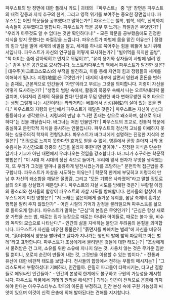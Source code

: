 파우스트의 밤 장면에 대한 플래시 카드	| 괴테의 『파우스트』 중 '밤' 장면은 파우스트의 내적 갈등과 지식 추구의 한계, 그리고 영적 위기를 보여주는 중요한 장면입니다.
파우스트는 어떤 학문들을 공부했다고 말하는가?	| 파우스트는 철학, 법학, 의학, 신학까지 속속들이 공부했다고 말합니다.
파우스트가 학문 공부 후 느끼는 좌절감은 무엇인가?	| "우리가 아무것도 알 수 없다는 것만 확인하다니!" - 모든 학문을 공부했음에도 진정한 지식을 얻지 못했다는 좌절감을 느낍니다.
파우스트가 마법에 몸을 맡긴 이유는?	| 정령의 힘과 입을 빌어 세계의 비밀을 알고, 세계를 하나로 묶어주는 힘을 꿰뚫어 보기 위해서입니다.
파우스트가 자신의 연구실을 어떻게 묘사하는가?	| "빌어먹을 칙칙한 골방", "책 더미는 좀에 갉아먹히고 먼지로 뒤덮이고", "유리 용기와 상자들이 사방에 널려 있는" 감옥 같은 공간으로 묘사합니다.
노스트라다무스의 책에서 파우스트가 발견한 것은?	| 대우주(마크로코스모스)의 부적을 발견하고, 이를 통해 자연의 힘과 정령들의 세계를 이해하게 됩니다.
지령(地靈)은 무엇인가?	| 대지의 내부에 살면서 영원과 혼돈을 벗하는 존재로, 근본적으로 인간들이 '자연'이라고 부르는 그것을 의미합니다.
지령이 자신을 어떻게 묘사하는가?	| "생명의 범람 속에서, 활동의 폭풍우 속에서 나는 오르락내리락 물결치며, 이리저리 존재의 직물을 짠다! 탄생과 무덤 영원한 바다 변화무쌍한 직조 타오르는 생명 그렇게 나는 시간이라는 쏴쏴거리는 베틀에서 신성(神性)의 살아 있는 옷을 짠다."
파우스트와 지령의 만남에서 파우스트가 깨달은 것은?	| 파우스트는 자신이 신성과 동등하다고 생각했으나, 지령과의 만남 후 "나란 존재는 참으로 왜소하며, 참으로 위대하다"는 것을 깨닫습니다.
바그너는 어떤 인물인가?	| 파우스트의 조교로, 전통적 학문에 충실하고 문헌학적 지식을 중시하는 인물입니다. 파우스트의 정신적 고뇌를 이해하지 못하는 실용주의적 학자의 전형입니다.
파우스트가 바그너에게 설명하는 진정한 지식의 본질은?	| "진정으로 느끼지 못한다면 효과도 얻을 수 없네. 영혼에서 곧장 쏟아져 나와 용솟음치는 자신감으로 청중의 심금을 울리지 못한다면 말이야." - 진정한 지식은 단순한 암기나 기교가 아닌 내면에서 우러나오는 것임을 강조합니다.
바그너가 추구하는 학문적 방법은?	| "이 시대 저 시대의 정신 속으로 들어가, 우리에 앞서 현자가 무엇을 생각했는지, 또 우리가 그것을 얼마나 훌륭하게 발전시켰는가를 조망하는" 문헌학적 접근법을 추구합니다.
파우스트가 자살을 시도하는 이유는?	| 학문적 한계에 부딪히고 지령과의 만남 후 자신의 왜소함을 깨달은 절망감, 그리고 "모든 기쁨은 사라졌어"라고 말할 정도로 삶의 의미를 상실했기 때문입니다.
파우스트의 자살 시도를 방해한 것은?	| 부활절 아침의 종소리와 천사들의 합창이 파우스트의 자살 시도를 방해합니다.
천사들의 합창이 파우스트에게 미친 영향은?	| "저 노래는 젊은이에게 즐거운 유희를, 봄날 축제의 흥겨운 행복을 알려 주지 않았던가" - 어린 시절의 기억과 감정을 불러일으켜 파우스트를 삶으로 돌아오게 합니다.
파우스트가 말하는 "근심"의 본질은 무엇인가?	| "근심은 항상 새로운 가면을 쓰는 법, 때로는 집과 농장으로 때로는 아내와 아이들로, 때로는 불과 물, 비수와 독약의 모습으로 나타난다." - 인간의 삶을 지배하는 불안과 두려움의 본질을 의미합니다.
파우스트가 자신을 비유한 동물은?	| "흙먼지를 파헤치는 벌레"에 자신을 비유하며, "흙더미에서 양분을 빨아먹고 살다가 지나가는 행인의 발에 밟혀 파묻히고 마는 벌레"라고 표현합니다.
파우스트가 조상에게서 물려받은 것들에 대한 태도는?	| "조상에게서 물려받은 건 그저, 소유를 위한 소유에 지나지 않는 것. 사용치 않는 것은 무거운 짐만 될 뿐이니, 오로지 순간이 만들어 내는 것, 그것만을 이용할 수 있는 법이다." - 전통과 유산에 대한 비판적 태도를 보입니다.
천사들의 합창에서 전하는 부활의 메시지는?	| "그리스도께서 부활하셨다! 기뻐하라, 인간들아. 은밀히 파고들어 타락시키는, 타고난 결함들로 에워싸인 인간들아." - 인간의 본성적 한계에도 불구하고 구원의 가능성을 제시합니다.
파우스트 작품에서 괴테의 원죄설 해석은?	| 괴테는 인간이 전적으로 은총에 의지해야 한다는 아우구스티누스 학파의 이론을 부정하고, 인간 본성 속에 구원 가능성의 씨앗이 있으며 이것이 신적 은총에 의해 발아된다는 견해를 지지합니다.